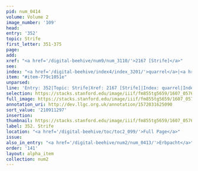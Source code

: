 ```yaml
---
pid: num_0414
volume: Volume 2
image_number: '109'
head:
entry: '352'
topic: Strife
first_letter: 351-375
page:
add:
xref: "<a href='/digital-beehive/num9/num_3110/'>2167 [Strife]</a>"
see:
index: "<a href='/digital-beehive/index4/index_3201/'>quarrel</a>|<a href='/digital-beehive/index4/index_3882/'>strife</a>"
item: "#item-779c1051e"
unparsed:
line: 'Entry: 352|Topic: Strife|Xref: 2167 [Strife]|Index: quarrel|Index: strife|#item-779c1051e'
selection: https://stacks.stanford.edu/image/iiif/fm855tg5659/1607_0576/291,1297,3057,541/full/0/default.jpg
full_image: https://stacks.stanford.edu/image/iiif/fm855tg5659/1607_0576/full/full/0/default.jpg
annotation_uri: http://dev.llgc.org.uk/annotation/1572031625090
sort_value: '210911297'
insertion:
thumbnail: https://stacks.stanford.edu/image/iiif/fm855tg5659/1607_0576/291,1297,600,180/250,/0/default.jpg
label: 352. Strife
location: "<a href='/digital-beehive/toc/toc2_099/'>Full Page</a>"
issue:
also_in_entry: "<a href='/digital-beehive/num2/num_0413/'>Erbpacht</a>"
order: '141'
layout: alpha_item
collection: num2
---
```

